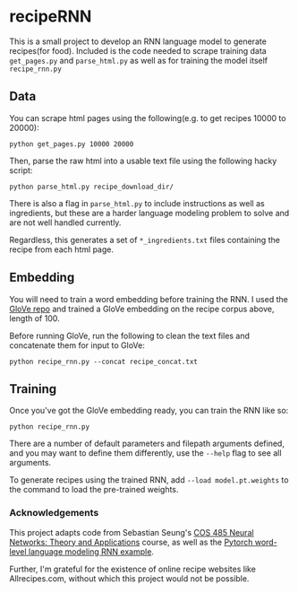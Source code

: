 # recipeRNN

This is a small project to develop an RNN language model to generate recipes(for food). Included is the code needed to scrape training data `get_pages.py` and `parse_html.py` as well as for training the model itself `recipe_rnn.py`

## Data
You can scrape html pages using the following(e.g. to get recipes 10000 to 20000):

```
python get_pages.py 10000 20000
```

Then, parse the raw html into a usable text file using the following hacky script:

```
python parse_html.py recipe_download_dir/
```

There is also a flag in `parse_html.py` to include instructions as well as ingredients, but these are a harder language modeling problem to solve and are not well handled currently.

Regardless, this generates a set of `*_ingredients.txt` files containing the recipe from each html page.

## Embedding

You will need to train a word embedding before training the RNN. I used the [GloVe repo](https://github.com/stanfordnlp/GloVe) and trained a GloVe embedding on the recipe corpus above, length of 100.

Before running GloVe, run the following to clean the text files and concatenate them for input to GloVe:

```
python recipe_rnn.py --concat recipe_concat.txt
```

## Training

Once you've got the GloVe embedding ready, you can train the RNN like so:

```
python recipe_rnn.py
```

There are a number of default parameters and filepath arguments defined, and you may want to define them differently, use the `--help` flag to see all arguments.

To generate recipes using the trained RNN, add `--load model.pt.weights` to the command to load the pre-trained weights.


### Acknowledgements

This project adapts code from Sebastian Seung's [COS 485 Neural Networks: Theory and Applications](https://cos485.github.io/) course, as well as the [Pytorch word-level language modeling RNN example](https://github.com/pytorch/examples/tree/master/word_language_model). 

Further, I'm grateful for the existence of online recipe websites like Allrecipes.com, without which this project would not be possible.